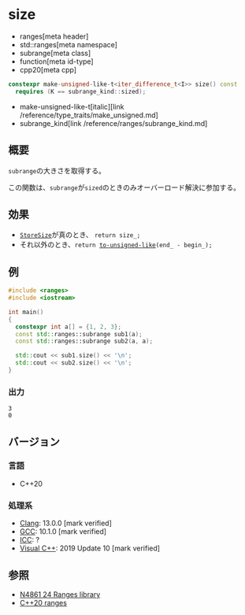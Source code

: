 # size
* ranges[meta header]
* std::ranges[meta namespace]
* subrange[meta class]
* function[meta id-type]
* cpp20[meta cpp]

```cpp
constexpr make-unsigned-like-t<iter_difference_t<I>> size() const
  requires (K == subrange_kind::sized);
```
* make-unsigned-like-t[italic][link /reference/type_traits/make_unsigned.md]
* subrange_kind[link /reference/ranges/subrange_kind.md]

## 概要
`subrange`の大きさを取得する。

この関数は、`subrange`が`sized`のときのみオーバーロード解決に参加する。

## 効果

- [`StoreSize`](op_constructor.md)が真のとき、 `return size_;`
- それ以外のとき、`return `[`to-unsigned-like`](/reference/type_traits/make_unsigned.md)`(end_ - begin_);`

## 例
```cpp example
#include <ranges>
#include <iostream>

int main()
{
  constexpr int a[] = {1, 2, 3};
  const std::ranges::subrange sub1(a);
  const std::ranges::subrange sub2(a, a);

  std::cout << sub1.size() << '\n';
  std::cout << sub2.size() << '\n';
}
```

### 出力
```
3
0
```

## バージョン
### 言語
- C++20

### 処理系
- [Clang](/implementation.md#clang): 13.0.0 [mark verified]
- [GCC](/implementation.md#gcc): 10.1.0 [mark verified]
- [ICC](/implementation.md#icc): ?
- [Visual C++](/implementation.md#visual_cpp): 2019 Update 10 [mark verified]

## 参照
- [N4861 24 Ranges library](https://timsong-cpp.github.io/cppwp/n4861/ranges)
- [C++20 ranges](https://techbookfest.org/product/5134506308665344)
